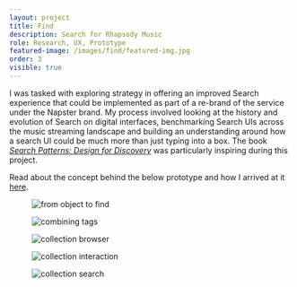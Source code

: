 ```yaml
---
layout: project
title: Find
description: Search for Rhapsody Music
role: Research, UX, Prototype
featured-image: /images/find/featured-img.jpg
order: 3
visible: true
---
```


I was tasked with exploring strategy in offering an improved Search experience that could be implemented as part of a re-brand of the service under the Napster brand. My process involved looking at the history and evolution of Search on digital interfaces, benchmarking Search UIs across the music streaming landscape and building an understanding around how a search UI could be much more than just typing into a box. The book <a href="https://www.amazon.com/Search-Patterns-Discovery-Peter-Morville-ebook/dp/B0039QGJD4" target="_blank"><em>Search Patterns: Design for Discovery</em></a> was particularly inspiring during this project.

Read about the concept behind the below prototype and how I arrived at it <a href="{{ site.baseurl }}/projects/find-concept/">here</a>.

<div class="img-collection-row">
  <figure>
  <div class="img-collection-item">
    <img src="{{ site.baseurl }}/images/find/object-to-find.gif" alt="from object to find">
  </div>
  <figcaption></figcaption>
</figure>
<figure>
  <div class="img-collection-item">
    <img src="{{ site.baseurl }}/images/find/combine-tags-jazz+fusion.gif" alt="combining tags">
  </div>
  <figcaption></figcaption>
</figure>
</div>

<div class="img-collection-row">
<figure>
<div class="img-collection-item">
  <img src="{{ site.baseurl }}/images/find/collection-browser.gif" alt="collection browser">
</div>
<figcaption></figcaption>
</figure>
<figure>
  <div class="img-collection-item">
    <img src="{{ site.baseurl }}/images/find/collection-interaction.gif" alt="collection interaction">
  </div>
  <figcaption></figcaption>
</figure>

</div>
<div class="img-collection-row">
<figure>
<div class="img-collection-item">
  <img src="{{ site.baseurl }}/images/find/collection-search.gif" alt="collection search">
</div>
<figcaption></figcaption>
</figure>
<div class="img-collection-item-empty"></div>
</div>
